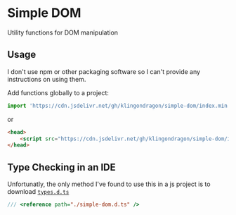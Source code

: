 # Simple DOM
Utility functions for DOM manipulation
## Usage
I don't use npm or other packaging software so I can't provide any instructions on using them.

Add functions globally to a project:
```js
import 'https://cdn.jsdelivr.net/gh/klingondragon/simple-dom/index.min.js';
```
or
```html
<head>
    <script src="https://cdn.jsdelivr.net/gh/klingondragon/simple-dom/index.min.js"></script>
</head>
```
## Type Checking in an IDE
Unfortunatly, the only method I've found to use this in a js project is to download [`types.d.ts`](./types.d.ts)
```js
/// <reference path="./simple-dom.d.ts" />
```
